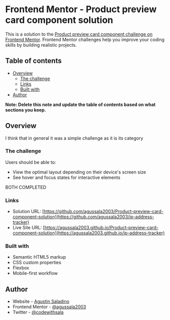 # Frontend Mentor - Product preview card component solution

This is a solution to the [Product preview card component challenge on Frontend Mentor](https://www.frontendmentor.io/challenges/product-preview-card-component-GO7UmttRfa). Frontend Mentor challenges help you improve your coding skills by building realistic projects. 

## Table of contents

- [Overview](#overview)
  - [The challenge](#the-challenge)
  - [Links](#links)
  - [Built with](#built-with)
- [Author](#author)

**Note: Delete this note and update the table of contents based on what sections you keep.**

## Overview

I think that in general it was a simple challenge as it is its category

### The challenge

Users should be able to:

- View the optimal layout depending on their device's screen size
- See hover and focus states for interactive elements

BOTH COMPLETED

### Links

- Solution URL: [https://github.com/agussala2003/Product-preview-card-component-solution](https://github.com/agussala2003/ip-address-tracker)
- Live Site URL: [https://agussala2003.github.io/Product-preview-card-component-solution](https://agussala2003.github.io/ip-address-tracker)

### Built with

- Semantic HTML5 markup
- CSS custom properties
- Flexbox
- Mobile-first workflow

## Author

- Website - [Agustin Saladino](https://agussala2003.github.io/portfolio/)
- Frontend Mentor - [@agussala2003](https://www.frontendmentor.io/profile/agussala2003)
- Twitter - [@codewithsala](https://www.twitter.com/codewithsala)



